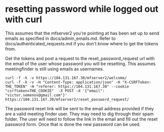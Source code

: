 # resetting password while logged out with curl



This assumes that the mfserver2 you're pointing at has been set up to send emails as specified in docs/admin_emails.md. Refer to docs/authenticated_requests.md if you don't know where to get the tokens from.



Get the tokens and post a request to the reset_password_request url with the email of the user whose password you will be resetting. This assumes meetingfinder is still using emails as usernames.
```
curl -f -k -v https://104.131.167.30/mfserver2/welcome/
curl -f -k -v -H "Content-Type: application/json" -H "X-CSRFToken: THE_TOKEN" -H "referer: https://104.131.167.30" --cookie "csrftoken=THE_COOKIE"  -X POST -d '{"email": "victor.semenov@gmail.com"}' https://104.131.167.30/mfserver2/reset_password_request/
```



The password reset link will be sent to the email address provided if they are a valid meeting finder user. They may need to dig through their spam folder. The user will need to follow the link in the email and fill out the reset password form. Once that is done the new password can be used.
